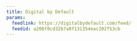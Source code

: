 ```yaml
---
title: Digital by Default
params:
  feedlink: https://digitalbydefault.com/feed/
  feedid: a208f0cd32b7a8f131354eac202f53cb
---
```

